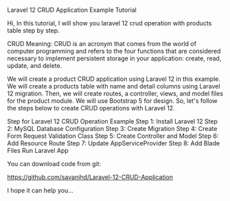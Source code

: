 Laravel 12 CRUD Application Example Tutorial


Hi, In this tutorial, I will show you laravel 12 crud operation with products table step by step.


CRUD Meaning: CRUD is an acronym that comes from the world of computer programming and refers to the four functions that are considered necessary to implement persistent storage in your application: create, read, update, and delete.

We will create a product CRUD application using Laravel 12 in this example. We will create a products table with name and detail columns using Laravel 12 migration. Then, we will create routes, a controller, views, and model files for the product module. We will use Bootstrap 5 for design. So, let's follow the steps below to create CRUD operations with Laravel 12.

Step for Laravel 12 CRUD Operation Example
Step 1: Install Laravel 12
Step 2: MySQL Database Configuration
Step 3: Create Migration
Step 4: Create Form Request Validation Class
Step 5: Create Controller and Model
Step 6: Add Resource Route
Step 7: Update AppServiceProvider
Step 8: Add Blade Files
Run Laravel App

You can download code from git:

https://github.com/savanihd/Laravel-12-CRUD-Application

I hope it can help you...

